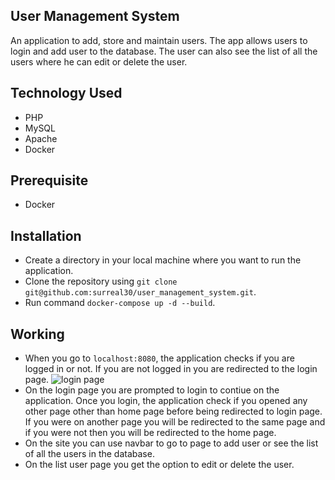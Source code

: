 ## User Management System

An application to add, store and maintain users. The app allows users to login and add user to the database. The user can also see the list of all the users where he can edit or delete the user. 

## Technology Used

- PHP
- MySQL
- Apache
- Docker

## Prerequisite

- Docker

## Installation

- Create a directory in your local machine where you want to run the application.
- Clone the repository using `git clone git@github.com:surreal30/user_management_system.git`.
- Run command `docker-compose up -d --build`.

## Working

- When you go to `localhost:8080`, the application checks if you are logged in or not. If you are not logged in you are redirected to the login page.
![login page](/Users/surreal/Desktop/login_page.png)
- On the login page you are prompted to login to contiue on the application. Once you login, the application check if you opened any other page other than home page before being redirected to login page. If you were on another page you will be redirected to the same page and if you were not then you will be redirected to the home page.
- On the site you can use navbar to go to page to add user or see the list of all the users in the database.
- On the list user page you get the option to edit or delete the user.

